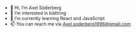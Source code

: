 - 👋 Hi, I’m Axel Söderberg
- 👀 I’m interested in klättring
- 🌱 I’m currently learning React and JavaScript
- 📫 You can reach me via Axel.soderberg1996@gmail.com



